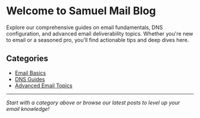 # Welcome to Samuel Mail Blog

Explore our comprehensive guides on email fundamentals, DNS configuration, and advanced email deliverability topics. Whether you're new to email or a seasoned pro, you'll find actionable tips and deep dives here.

## Categories
- [Email Basics](email-basics/README.md)
- [DNS Guides](dns-guides/README.md)
- [Advanced Email Topics](advanced/README.md)

---
*Start with a category above or browse our latest posts to level up your email knowledge!*
